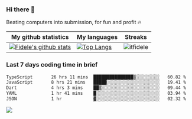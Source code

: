 ### Hi there 👋
<p>Beating computers into submission, for fun and profit 🔥</p>

|My github statistics|My languages|Streaks|
|-|-|-|
|[![Fidele's github stats](https://github-readme-stats.vercel.app/api?username=itfidele&count_private=true&show_icons=true&theme=dark&hide_title=true)](https://github.com/itfidele)|[![Top Langs](https://github-readme-stats.vercel.app/api/top-langs/?username=itfidele&show_icons=true&langs_count=8&theme=dark&layout=compact&hide_title=true)](https://github.com/itfidele)|![itfidele](https://github-readme-streak-stats.herokuapp.com/?user=itfidele&theme=dark)

### Last 7 days coding time in brief
<!--START_SECTION:waka-->

```txt
TypeScript       26 hrs 11 mins  ███████████████▒░░░░░░░░░   60.82 %
JavaScript       8 hrs 21 mins   █████░░░░░░░░░░░░░░░░░░░░   19.41 %
Dart             4 hrs 3 mins    ██▒░░░░░░░░░░░░░░░░░░░░░░   09.44 %
YAML             1 hr 41 mins    █░░░░░░░░░░░░░░░░░░░░░░░░   03.94 %
JSON             1 hr            ▓░░░░░░░░░░░░░░░░░░░░░░░░   02.32 %
```

<!--END_SECTION:waka-->

![](https://komarev.com/ghpvc/?username=itfidele)
